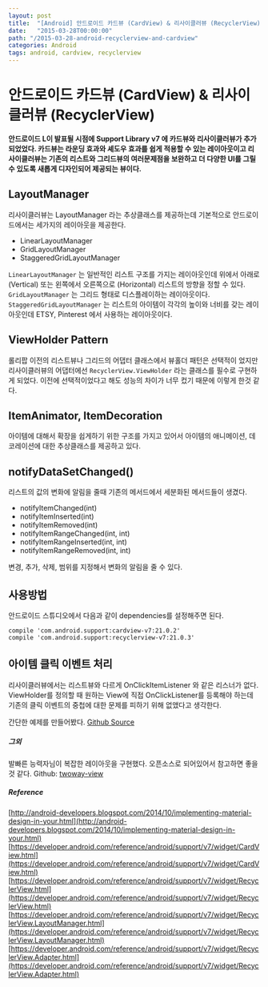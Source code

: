 ```yaml
---
layout: post
title:  "[Android] 안드로이드 카드뷰 (CardView) & 리사이클러뷰 (RecyclerView)"
date:   "2015-03-28T00:00:00"
path: "/2015-03-28-android-recyclerview-and-cardview"
categories: Android
tags: android, cardview, recyclerview
---
```

# 안드로이드 카드뷰 (CardView) & 리사이클러뷰 (RecyclerView)

**안드로이드 L이 발표될 시점에 Support Library v7 에 카드뷰와 리사이클러뷰가 추가되었었다. 카드뷰는 라운딩 효과와 셰도우 효과를 쉽게 적용할 수 있는 레이아웃이고 리사이클러뷰는 기존의 리스트와 그리드뷰의 여러문제점을 보완하고 더 다양한 UI를 그릴 수 있도록 새롭게 디자인되어 제공되는 뷰이다.**

## LayoutManager
리사이클러뷰는 LayoutManager 라는 추상클래스를 제공하는데 기본적으로 안드로이드에서는 세가지의 레이아웃을 제공한다.
  - LinearLayoutManager
  - GridLayoutManager
  - StaggeredGridLayoutManager

`LinearLayoutManager` 는 일반적인 리스트 구조를 가지는 레이아웃인데 위에서 아래로 (Vertical) 또는 왼쪽에서 오른쪽으로 (Horizontal) 리스트의 방향을 정할 수 있다.
`GridLayoutManager` 는 그리드 형태로 디스플레이하는 레이아웃이다.
`StaggeredGridLayoutManager` 는 리스트의 아이템이 각각의 높이와 너비를 갖는 레이아웃인데 ETSY, Pinterest 에서 사용하는 레이아웃이다.

## ViewHolder Pattern
롤리팝 이전의 리스트뷰나 그리드의 어댑터 클래스에서 뷰홀더 패턴은 선택적이 었지만 리사이클러뷰의 어댑터에선 `RecyclerView.ViewHolder` 라는 클래스를 필수로 구현하게 되었다. 이전에 선택적이었다고 해도 성능의 차이가 너무 컸기 때문에 이렇게 한것 같다.

## ItemAnimator, ItemDecoration
아이템에 대해서 확장을 쉽게하기 위한 구조를 가지고 있어서 아이템의 애니메이션, 데코레이션에 대한 추상클래스를 제공하고 있다.

## notifyDataSetChanged()
리스트의 값의 변화에 알림을 줄때 기존의 메서드에서 세분화된 메서드들이 생겼다.
  - notifyItemChanged(int)
  - notifyItemInserted(int)
  - notifyItemRemoved(int)
  - notifyItemRangeChanged(int, int)
  - notifyItemRangeInserted(int, int)
  - notifyItemRangeRemoved(int, int)

변경, 추가, 삭제, 범위를 지정해서 변화의 알림을 줄 수 있다.


## 사용방법
안드로이드 스튜디오에서 다음과 같이 dependencies를 설정해주면 된다.

    compile 'com.android.support:cardview-v7:21.0.2'
    compile 'com.android.support:recyclerview-v7:21.0.3'

## 아이템 클릭 이벤트 처리
리사이클러뷰에서는 리스트뷰와 다르게 OnClickItemListener 와 같은 리스너가 없다. ViewHolder를 정의할 때 원하는 View에 직접 OnClickListener를 등록해야 하는데 기존의 클릭 이벤트의 중첩에 대한 문제를 피하기 위해 없앴다고 생각한다.

간단한 예제를 만들어봤다. [Github Source](https://github.com/ul7290/cardview-and-recyclerview-example)

##### 그외
발빠른 능력자님이 복잡한 레이아웃을 구현했다. 오픈소스로 되어있어서 참고하면 좋을것 같다. Github: [twoway-view](https://github.com/lucasr/twoway-view)

##### Reference
[http://android-developers.blogspot.com/2014/10/implementing-material-design-in-your.html](http://android-developers.blogspot.com/2014/10/implementing-material-design-in-your.html)
[https://developer.android.com/reference/android/support/v7/widget/CardView.html](https://developer.android.com/reference/android/support/v7/widget/CardView.html)
[https://developer.android.com/reference/android/support/v7/widget/RecyclerView.html](https://developer.android.com/reference/android/support/v7/widget/RecyclerView.html)
[https://developer.android.com/reference/android/support/v7/widget/RecyclerView.LayoutManager.html](https://developer.android.com/reference/android/support/v7/widget/RecyclerView.LayoutManager.html)
[https://developer.android.com/reference/android/support/v7/widget/RecyclerView.Adapter.html](https://developer.android.com/reference/android/support/v7/widget/RecyclerView.Adapter.html)